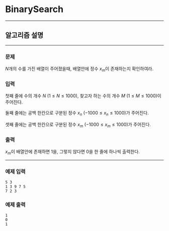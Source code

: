 # BinarySearch
---
## 알고리즘 설명

---
### 문제
$N$개의 수를 가진 배열이 주어졌을때, 배열안에 정수 $x_m$이 존재하는지 확인하여라.

### 입력
첫째 줄에 수의 개수 $N$ $(1 ≤ N ≤ 1000)$, 찾고자 하는 수의 개수 $M$ $(1 ≤ M ≤ 1000)$이 주어진다.

둘째 줄에는 공백 한칸으로 구분된 정수 $x_n$ $(-1000 ≤ x_n ≤ 1000)$가 주어진다.

셋째 줄에는 공백 한칸으로 구분된 정수 $x_m$ $(-1000 ≤ x_m ≤ 1000)$가 주어진다.

### 출력
$x_m$이 배열안에 존재하면 1을, 그렇지 않다면 0을 한 줄에 하나씩 출력한다.

---
### 예제 입력
```
5 3
1 3 9 7 5
7 2 3
```

### 예제 출력
```
1
0
1
```
